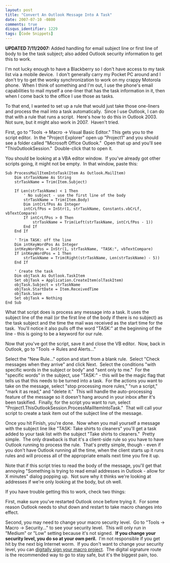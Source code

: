 ```yaml
---
layout: post
title: "Convert An Outlook Message Into A Task"
date: 2007-07-10 -0800
comments: true
disqus_identifier: 1229
tags: [Code Snippets]
---
```

**UPDATED 7/11/2007:** Added handling for email subject line or first
line of body to be the task subject; also added Outlook security
information to get this to work.

I'm not lucky enough to have a Blackberry so I don't have access to my
task list via a mobile device.  I don't generally carry my Pocket PC
around and I don't try to get the wonky synchronization to work on my
crappy Motorola phone.  When I think of something and I'm out, I use the
phone's email capabilities to mail myself a one-liner that has the task
information in it, then when I come back to the office I use those as
tasks.

To that end, I wanted to set up a rule that would just take those
one-liners and process the mail into a task automatically.  Since I use
Outlook, I can do that with a rule that runs a script.  Here's how to do
this in Outlook 2003.  Not sure, but it might also work in 2007. 
Haven't tried.

First, go to "Tools -\> Macro -\> Visual Basic Editor." This gets you to
the script editor.  In the "Project Explorer" open up "Project1" and you
should see a folder called "Microsoft Office Outlook."  Open that up and
you'll see "ThisOutlookSession."  Double-click that to open it.

You should be looking at a VBA editor window.  If you've already got
other scripts going, it might not be empty.  In that window, paste this:

    Sub ProcessMailItemIntoTask(Item As Outlook.MailItem)
        Dim strTaskName As String
        strTaskName = Trim(Item.Subject)
        
        If Len(strTaskName) < 1 Then
            ' No subject - use the first line of the body
            strTaskName = Trim(Item.Body)
            Dim intCrLfPos As Integer
            intCrLfPos = InStr(1, strTaskName, Constants.vbCrLf, vbTextCompare)
            If intCrLfPos > 0 Then
                strTaskName = Trim(Left(strTaskName, intCrLfPos - 1))
            End If
        End If
        
        ' Trim TASK: off the line
        Dim intKeyWordPos As Integer
        intKeyWordPos = InStr(1, strTaskName, "TASK:", vbTextCompare)
        If intKeyWordPos = 1 Then
            strTaskName = Trim(Right(strTaskName, Len(strTaskName) - 5))
        End If
        
        ' Create the task
        Dim objTask As Outlook.TaskItem
        Set objTask = Application.CreateItem(olTaskItem)
        objTask.Subject = strTaskName
        objTask.StartDate = Item.ReceivedTime
        objTask.Save
        Set objTask = Nothing
    End Sub

What that script does is process any message into a task. It uses the
subject line of the mail (or the first line of the body if there is no
subject) as the task subject and the time the mail was received as the
start time for the task.  You'll notice it also pulls off the word
"TASK:" at the beginning of the line - this is going to be a keyword for
our rule.

Now that you've got the script, save it and close the VB editor.  Now,
back in Outlook, go to "Tools -\> Rules and Alerts..."

Select the "New Rule..." option and start from a blank rule.  Select
"Check messages when they arrive" and click Next.  Select the conditions
"with specific words in the subject or body" and "sent only to me."  For
the "specific words" in the subject, use "TASK:" - this will be the
magic flag that tells us that this needs to be turned into a task.  For
the actions you want to take on the message, select "stop processing
more rules," "run a script," "mark it as read," and "delete it."  This
will handle the auto-processing feature of the message so it doesn't
hang around in your inbox after it's been taskified.  Finally, for the
script you want to run, select
"Project1.ThisOutlookSession.ProcessMailItemIntoTask."  That will call
your script to create a task item out of the subject line of the
message.

Once you hit Finish, you're done.  Now when you mail yourself a message
with the subject line like "TASK: Take shirts to cleaners" you'll get a
task added to your task list with the subject "Take shirts to
cleaners."  Pretty simple.  The only drawback is that it's a client-side
rule so you have to have Outlook running to process the rule.  That's
pretty simple, though - even if you don't have Outlook running all the
time, when the client starts up it runs rules and will process all of
the appropriate emails next time you fire it up.

Note that if this script tries to read the body of the message, you'll
get that annoying "Something is trying to read email addresses in
Outlook - allow for X minutes" dialog popping up.  Not sure why it
thinks we're looking at addresses if we're only looking at the body, but
oh well.

If you have trouble getting this to work, check two things:

First, make sure you've restarted Outlook once before trying it.  For
some reason Outlook needs to shut down and restart to take macro changes
into effect.

Second, you may need to change your macro security level.  Go to "Tools
-\> Macro -\> Security..." to see your security level.  This will only
run in "Medium" or "Low" setting because it's not signed.  **If you
change your security level, you do so at your own peril.**  I'm not
responsible if you get hit by the next big Internet worm.  If you don't
want to change your security level, you can [digitally sign your macro
project](http://office.microsoft.com/en-us/outlook/HA012317811033.aspx). 
The digital signature route is the recommended way to go to stay safe,
but it's the biggest pain, too.

